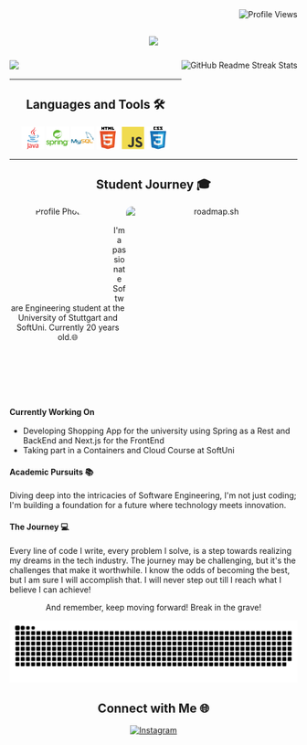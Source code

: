 <div align="right">
  <img src="https://komarev.com/ghpvc/?username=baldzhiyski&label=Profile%20Views&color=0e75b6&style=flat" alt="Profile Views">
</div>

<div align="center" style="margin-top: -20px;">
  <h1>
    <a href="https://git.io/typing-svg">
      <img src="https://readme-typing-svg.herokuapp.com/?font=Righteous&size=35&center=true&vCenter=true&width=500&height=70&duration=4000&lines=A+Developer+from+Stuttgart;+Chase+it+till+the+end!;" />
    </a>
  </h1>
</div>

 <p align="left">
     <img src="https://github-profile-trophy.vercel.app/?username=baldzhiyski&theme=nord&margin-w=15&margin-h=15&column=3&row=1&no-frame=true&no-bg=true&width=400&height=300">
   <!-- GitHub Readme Streak Stats -->
    <img src="https://github-readme-streak-stats.herokuapp.com/?user=baldzhiyski&theme=tokyonight&hide_border=true" 
alt="GitHub Readme Streak Stats" align="right" style="height: 130px;">

  </p>

<hr>

<h2 align="center">Languages and Tools 🛠️</h2>

<p align="center">
  <code><img height="40" src="https://raw.githubusercontent.com/devicons/devicon/master/icons/java/java-original-wordmark.svg"></code>
  <code><img height="40" src="https://raw.githubusercontent.com/devicons/devicon/master/icons/spring/spring-original-wordmark.svg"></code>
  <code><img height="40" src="https://raw.githubusercontent.com/devicons/devicon/master/icons/mysql/mysql-original-wordmark.svg"></code>
  <code><img height="40" src="https://raw.githubusercontent.com/devicons/devicon/master/icons/html5/html5-original-wordmark.svg"></code>
  <code><img height="40" src="https://raw.githubusercontent.com/devicons/devicon/master/icons/javascript/javascript-original.svg"></code>
  <code><img height="40" src="https://raw.githubusercontent.com/devicons/devicon/master/icons/css3/css3-original-wordmark.svg"></code>
</p>

<hr>

<h2 align="center">Student Journey 🎓</h2>

<div align="center" style="margin-bottom: 20px;">
  <img width="160" height="160" align="left" src="https://github.com/baldzhiyski/baldzhiyski/assets/143875511/017540a4-57c3-4b4e-a2ac-c6065898a68f" alt="Profile Photo" style="border-radius: 50%; margin-right: 20px;">
  <img width="300" height="300" align="right" src="https://roadmap.sh/card/tall/678a62be98c00f7117cc1029?variant=dark" alt="roadmap.sh" style="border-radius: 10px;">
</div>

<br>

<p align="center">
  I'm a passionate Software Engineering student at the University of Stuttgart and SoftUni. Currently 20 years old.🌐
</p>

<br>
<br>
<br>

<h4 style="margin-top: 3rem; margin-bottom: 1rem;">Currently Working On</h4>
<ul>
  <li>Developing Shopping App for the university using Spring as a Rest and BackEnd and Next.js for the FrontEnd</li>
  <li>Taking part in a Containers and Cloud Course at SoftUni</li>
</ul>


<h4>Academic Pursuits 📚</h4>
<p>
  Diving deep into the intricacies of Software Engineering, I'm not just coding; I'm building a foundation for a future where technology meets innovation.
</p>

<h4>The Journey 💻</h4>
<p>
  Every line of code I write, every problem I solve, is a step towards realizing my dreams in the tech industry. The journey may be challenging, but it's the challenges that make it worthwhile. I know the odds of becoming the best, but I am sure I will accomplish that. I will never step out till I reach what I believe I can achieve!  
</p>

<p style="text-align: center;">
  And remember, keep moving forward! Break in the grave!
</p>

<picture>
  <source media="(prefers-color-scheme: dark)" srcset="https://raw.githubusercontent.com/platane/snk/output/github-contribution-grid-snake-dark.svg">
  <source media="(prefers-color-scheme: light)" srcset="https://raw.githubusercontent.com/platane/snk/output/github-contribution-grid-snake.svg">
  <img alt="github contribution grid snake animation" src="https://raw.githubusercontent.com/platane/snk/output/github-contribution-grid-snake.svg">
</picture>

<h2 align="center">Connect with Me 🌐</h2>

<p align="center">
  <a href="https://instagram.com/baldzhiyski__" target="_blank">
    <img src="https://raw.githubusercontent.com/rahuldkjain/github-profile-readme-generator/master/src/images/icons/Social/instagram.svg" alt="Instagram" height="30" width="40" style="margin: 0 10px;">
  </a>
</p>
